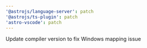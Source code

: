 ```yaml
---
'@astrojs/language-server': patch
'@astrojs/ts-plugin': patch
'astro-vscode': patch
---
```


Update compiler version to fix Windows mapping issue
